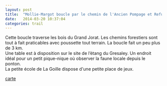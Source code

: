```yaml
---
layout: post
title:  "Mollie-Margot boucle par le chemin de l'Ancien Pompage et Refuge de la Planie"
date:   2014-03-20 10:37:04
categories: trail
---
```


Cette boucle traverse les bois du Grand Jorat. Les chemins forestiers sont tout à fait praticables avec poussette tout terrain. La boucle fait un peu plus de 3 km.  
Une table est à disposition sur le site de l’étang du Gresaley. Un endroit idéal pour un petit pique-nique où observer la faune locale depuis le ponton.  
La petite école de La Goille dispose d'une petite place de jeux.

[carte](MollieMargot-CheminDeLAncienPompage-RefugeDeLaPlanie.geojson)
